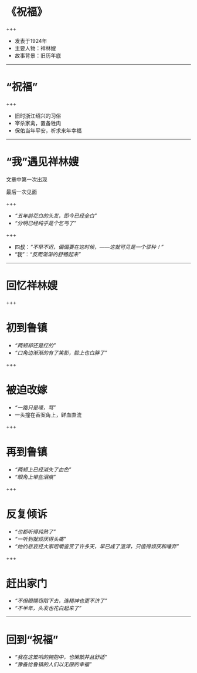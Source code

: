 # 《祝福》

+++

- 发表于1924年
- 主要人物：祥林嫂
- 故事背景：旧历年底

---

# “祝福”

+++

- 旧时浙江绍兴的习俗
- 宰杀家禽，置备牲肉
- 保佑当年平安，祈求来年幸福

---

# “我”遇见祥林嫂

文章中第一次出现

最后一次见面

+++

- *“五年前花白的头发，即今已经全白”*
- *“分明已经纯乎是个乞丐了”*

+++

- 四叔：*“不早不迟，偏偏要在这时候，——这就可见是一个谬种！”*
- “我”：*“反而渐渐的舒畅起来”*

---

# 回忆祥林嫂

+++

# 初到鲁镇

- *“两颊却还是红的”*
- *“口角边渐渐的有了笑影，脸上也白胖了”*

+++

# 被迫改嫁

- *“一路只是嚎，骂”*
- 一头撞在香案角上，鲜血直流

+++

# 再到鲁镇

- *“两颊上已经消失了血色”*
- *“眼角上带些泪痕”*

+++

# 反复倾诉

- *“也都听得纯熟了”*
- *“一听到就烦厌得头痛”*
- *“她的悲哀经大家咀嚼鉴赏了许多天，早已成了渣滓，只值得烦厌和唾弃”*

+++

# 赶出家门

- *“不但眼睛窃陷下去，连精神也更不济了”*
- *“不半年，头发也花白起来了”*

---

# 回到“祝福”

- *“我在这繁响的拥抱中，也懒散并且舒适”*
- *“豫备给鲁镇的人们以无限的幸福”*

